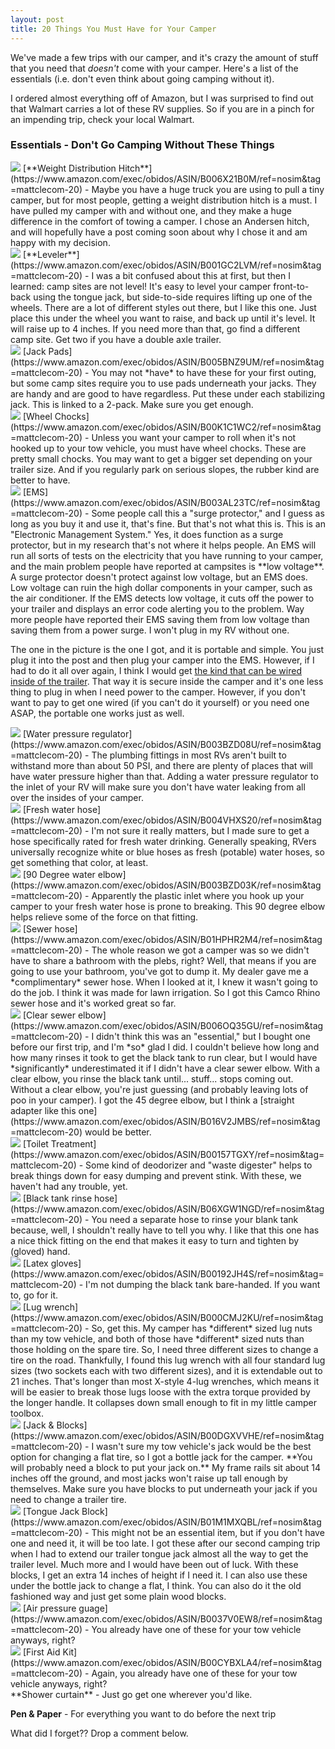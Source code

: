 ```yaml
---
layout: post
title: 20 Things You Must Have for Your Camper
---
```


We've made a few trips with our camper, and it's crazy the amount of stuff that you need that *doesn't* come with your camper. Here's a list of the essentials (i.e. don't even think about going camping without it).

I ordered almost everything off of Amazon, but I was surprised to find out that Walmart carries a lot of these RV supplies. So if you are in a pinch for an impending trip, check your local Walmart.

### Essentials - Don't Go Camping Without These Things

<img class="img-responsive pull-right" src="https://images-na.ssl-images-amazon.com/images/I/310H50qPoSL._SX500_.jpg">
[**Weight Distribution Hitch**](https://www.amazon.com/exec/obidos/ASIN/B006X21B0M/ref=nosim&tag=mattclecom-20) - Maybe you have a huge truck you are using to pull a tiny camper, but for most people, getting a weight distribution hitch is a must. I have pulled my camper with and without one, and they make a huge difference in the comfort of towing a camper. I chose an Andersen hitch, and will hopefully have a post coming soon about why I chose it and am happy with my decision.

<div class="clearfix"></div>

<img class="img-responsive pull-right" src="https://images-na.ssl-images-amazon.com/images/I/41h7kymMPdL._SX500_.jpg">
[**Leveler**](https://www.amazon.com/exec/obidos/ASIN/B001GC2LVM/ref=nosim&tag=mattclecom-20) - I was a bit confused about this at first, but then I learned: camp sites are not level! It's easy to level your camper front-to-back using the tongue jack, but side-to-side requires lifting up one of the wheels. There are a lot of different styles out there, but I like this one. Just place this under the wheel you want to raise, and back up until it's level. It will raise up to 4 inches. If you need more than that, go find a different camp site. Get two if you have a double axle trailer. 

<div class="clearfix"></div>

<img class="img-responsive pull-right" src="https://images-na.ssl-images-amazon.com/images/I/81qD4Q1HvrL._SL500_.jpg">
[Jack Pads](https://www.amazon.com/exec/obidos/ASIN/B005BNZ9UM/ref=nosim&tag=mattclecom-20) - You may not *have* to have these for your first outing, but some camp sites require you to use pads underneath your jacks. They are handy and are good to have regardless. Put these under each stabilizing jack. This is linked to a 2-pack. Make sure you get enough.

<div class="clearfix"></div>

<img class="img-responsive pull-right" src="https://images-na.ssl-images-amazon.com/images/I/71t%2BNx40i3L._SL500_.jpg">
[Wheel Chocks](https://www.amazon.com/exec/obidos/ASIN/B00K1C1WC2/ref=nosim&tag=mattclecom-20) - Unless you want your camper to roll when it's not hooked up to your tow vehicle, you must have wheel chocks. These are pretty small chocks. You may want to get a bigger set depending on your trailer size. And if you regularly park on serious slopes, the rubber kind are better to have. 

<div class="clearfix"></div>

<img class="img-responsive pull-right" src="https://images-na.ssl-images-amazon.com/images/I/41vUUP5yq5L.jpg">
[EMS](https://www.amazon.com/exec/obidos/ASIN/B003AL23TC/ref=nosim&tag=mattclecom-20) - Some people call this a "surge protector," and I guess as long as you buy it and use it, that's fine. But that's not what this is. This is an "Electronic Management System." Yes, it does function as a surge protector, but in my research that's not where it helps people. An EMS will run all sorts of tests on the electricity that you have running to your camper, and the main problem people have reported at campsites is **low voltage**. A surge protector doesn't protect against low voltage, but an EMS does. Low voltage can ruin the high dollar components in your camper, such as the air conditioner. If the EMS detects low voltage, it cuts off the power to your trailer and displays an error code alerting you to the problem. Way more people have reported their EMS saving them from low voltage than saving them from a power surge. I won't plug in my RV without one.

The one in the picture is the one I got, and it is portable and simple. You just plug it into the post and then plug your camper into the EMS. However, if I had to do it all over again, I think I would get [the kind that can be wired inside of the trailer](https://www.amazon.com/exec/obidos/ASIN/B004A32CGI/ref=nosim&tag=mattclecom-20). That way it is secure inside the camper and it's one less thing to plug in when I need power to the camper. However, if you don't want to pay to get one wired (if you can't do it yourself) or you need one ASAP, the portable one works just as well.

<div class="clearfix"></div>

<img class="img-responsive pull-right" src="https://images-na.ssl-images-amazon.com/images/I/61yiRVEdA-L._SL500_.jpg">
[Water pressure regulator](https://www.amazon.com/exec/obidos/ASIN/B003BZD08U/ref=nosim&tag=mattclecom-20) - The plumbing fittings in most RVs aren't built to withstand more than about 50 PSI, and there are plenty of places that will have water pressure higher than that. Adding a water pressure regulator to the inlet of your RV will make sure you don't have water leaking from all over the insides of your camper.

<div class="clearfix"></div>

<img class="img-responsive pull-right" src="https://images-na.ssl-images-amazon.com/images/I/81fW5wmiaNL._SL500_.jpg">
[Fresh water hose](https://www.amazon.com/exec/obidos/ASIN/B004VHXS20/ref=nosim&tag=mattclecom-20) - I'm not sure it really matters, but I made sure to get a hose specifically rated for fresh water drinking. Generally speaking, RVers universally recognize white or blue hoses as fresh (potable) water hoses, so get something that color, at least.

<div class="clearfix"></div>

<img class="img-responsive pull-right" src="https://images-na.ssl-images-amazon.com/images/I/51eWBvCbxYL._SX500_.jpg">
[90 Degree water elbow](https://www.amazon.com/exec/obidos/ASIN/B003BZD03K/ref=nosim&tag=mattclecom-20) - Apparently the plastic inlet where you hook up your camper to your fresh water hose is prone to breaking. This 90 degree elbow helps relieve some of the force on that fitting. 

<div class="clearfix"></div>

<img class="img-responsive pull-right" src="https://images-na.ssl-images-amazon.com/images/I/71MsZXtoNmL._SL500_.jpg">
[Sewer hose](https://www.amazon.com/exec/obidos/ASIN/B01HPHR2M4/ref=nosim&tag=mattclecom-20) - The whole reason we got a camper was so we didn't have to share a bathroom with the plebs, right? Well, that means if you are going to use your bathroom, you've got to dump it. My dealer gave me a *complimentary* sewer hose. When I looked at it, I knew it wasn't going to do the job. I think it was made for lawn irrigation. So I got this Camco Rhino sewer hose and it's worked great so far.

<div class="clearfix"></div>

<img class="img-responsive pull-right" src="https://images-na.ssl-images-amazon.com/images/I/717dM9kAfnL._SL500_.jpg">
[Clear sewer elbow](https://www.amazon.com/exec/obidos/ASIN/B006OQ35GU/ref=nosim&tag=mattclecom-20) - I didn't think this was an "essential," but I bought one before our first trip, and I'm *so* glad I did. I couldn't believe how long and how many rinses it took to get the black tank to run clear, but I would have *significantly* underestimated it if I didn't have a clear sewer elbow. With a clear elbow, you rinse the black tank until... stuff... stops coming out. Without a clear elbow, you're just guessing (and probably leaving lots of poo in your camper). I got the 45 degree elbow, but I think a [straight adapter like this one](https://www.amazon.com/exec/obidos/ASIN/B016V2JMBS/ref=nosim&tag=mattclecom-20) would be better.  

<div class="clearfix"></div>

<img class="img-responsive pull-right" src="https://images-na.ssl-images-amazon.com/images/I/811xWO5RpnL._SL500_.jpg">
[Toilet Treatment](https://www.amazon.com/exec/obidos/ASIN/B00157TGXY/ref=nosim&tag=mattclecom-20) - Some kind of deodorizer and "waste digester" helps to break things down for easy dumping and prevent stink. With these, we haven't had any trouble, yet. 

<div class="clearfix"></div>

<img class="img-responsive pull-right" src="https://images-na.ssl-images-amazon.com/images/I/81jLGdob31L._SL500_.jpg">
[Black tank rinse hose](https://www.amazon.com/exec/obidos/ASIN/B06XGW1NGD/ref=nosim&tag=mattclecom-20) - You need a separate hose to rinse your blank tank because, well, I shouldn't really have to tell you why. I like that this one has a nice thick fitting on the end that makes it easy to turn and tighten by (gloved) hand.

<div class="clearfix"></div>

<img class="img-responsive pull-right" src="https://images-na.ssl-images-amazon.com/images/I/51lpzskQycL._SX500_.jpg">
[Latex gloves](https://www.amazon.com/exec/obidos/ASIN/B00192JH4S/ref=nosim&tag=mattclecom-20) - I'm not dumping the black tank bare-handed. If you want to, go for it.

<div class="clearfix"></div>

<img class="img-responsive pull-right" src="https://images-na.ssl-images-amazon.com/images/I/51V8%2BKtrJKL._SL500_.jpg">
[Lug wrench](https://www.amazon.com/exec/obidos/ASIN/B000CMJ2KU/ref=nosim&tag=mattclecom-20) - So, get this. My camper has *different* sized lug nuts than my tow vehicle, and both of those have *different* sized nuts than those holding on the spare tire. So, I need three different sizes to change a tire on the road. Thankfully, I found this lug wrench with all four standard lug sizes (two sockets each with two different sizes), and it is extendable out to 21 inches. That's longer than most X-style 4-lug wrenches, which means it will be easier to break those lugs loose with the extra torque provided by the longer handle. It collapses down small enough to fit in my little camper toolbox.

<div class="clearfix"></div>

<img class="img-responsive pull-right" src="https://images-na.ssl-images-amazon.com/images/I/411XM-T3vVL._SX500_.jpg">
[Jack & Blocks](https://www.amazon.com/exec/obidos/ASIN/B00DGXVVHE/ref=nosim&tag=mattclecom-20) - I wasn't sure my tow vehicle's jack would be the best option for changing a flat tire, so I got a bottle jack for the camper. **You will probably need a block to put your jack on.** My frame rails sit about 14 inches off the ground, and most jacks won't raise up tall enough by themselves. Make sure you have blocks to put underneath your jack if you need to change a trailer tire.

<div class="clearfix"></div>

<img class="img-responsive pull-right" src="https://images-na.ssl-images-amazon.com/images/I/51i3iQtXYmL.jpg">
[Tongue Jack Block](https://www.amazon.com/exec/obidos/ASIN/B01M1MXQBL/ref=nosim&tag=mattclecom-20) - This might not be an essential item, but if you don't have one and need it, it will be too late. I got these after our second camping trip when I had to extend our trailer tongue jack almost all the way to get the trailer level. Much more and I would have been out of luck. With these blocks, I get an extra 14 inches of height if I need it. I can also use these under the bottle jack to change a flat, I think. You can also do it the old fashioned way and just get some plain wood blocks. 

<div class="clearfix"></div>

<img class="img-responsive pull-right" src="https://images-na.ssl-images-amazon.com/images/I/61J0VjkTGnL._SL500_.jpg">
[Air pressure guage](https://www.amazon.com/exec/obidos/ASIN/B0037V0EW8/ref=nosim&tag=mattclecom-20) - You already have one of these for your tow vehicle anyways, right?

<div class="clearfix"></div>

<img class="img-responsive pull-right" src="https://images-na.ssl-images-amazon.com/images/I/A1qEK20Az3L._SX522_.jpg">
[First Aid Kit](https://www.amazon.com/exec/obidos/ASIN/B00CYBXLA4/ref=nosim&tag=mattclecom-20) - Again, you already have one of these for your tow vehicle anyways, right?

<div class="clearfix"></div>
**Shower curtain** - Just go get one wherever you'd like.

**Pen & Paper** - For everything you want to do before the next trip

What did I forget?? Drop a comment below.



